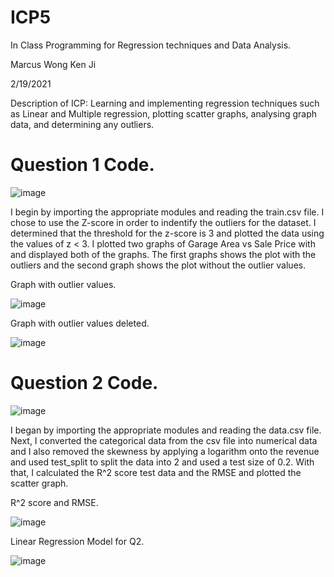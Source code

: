 # ICP5

In Class Programming for Regression techniques and Data Analysis.

Marcus Wong Ken Ji

2/19/2021

Description of ICP: Learning and implementing regression techniques such as Linear and Multiple regression, plotting scatter graphs, analysing graph data, and determining any outliers.

# Question 1 Code.

![image](https://user-images.githubusercontent.com/72952948/108586094-e21b2480-7311-11eb-9b01-f9675a913151.png)

I begin by importing the appropriate modules and reading the train.csv file. I chose to use the Z-score in order to indentify the outliers for the dataset. I determined that the threshold for the z-score is 3 and plotted the data using the values of z < 3. I plotted two graphs of Garage Area vs Sale Price with and displayed both of the graphs. The first graphs shows the plot with the outliers and the second graph shows the plot without the outlier values.

Graph with outlier values.

![image](https://user-images.githubusercontent.com/72952948/108586236-b9dff580-7312-11eb-97ff-610cdb246fa8.png)

Graph with outlier values deleted.

![image](https://user-images.githubusercontent.com/72952948/108586258-e0059580-7312-11eb-92b3-ab53d7aea7f9.png)

# Question 2 Code.

![image](https://user-images.githubusercontent.com/72952948/108586296-10e5ca80-7313-11eb-8d8b-7b3a8057ea77.png)

I began by importing the appropriate modules and reading the data.csv file. Next, I converted the categorical data from the csv file into numerical data and I also removed the skewness by applying a logarithm onto the revenue and used test_split to split the data into 2 and used a test size of 0.2. With that, I calculated the R^2 score test data and the RMSE and plotted the scatter graph. 

R^2 score and RMSE.

![image](https://user-images.githubusercontent.com/72952948/108586427-1f80b180-7314-11eb-98e6-411d634d5f95.png)

Linear Regression Model for Q2.

![image](https://user-images.githubusercontent.com/72952948/108586451-4b9c3280-7314-11eb-8304-7b4d36975fdd.png)
